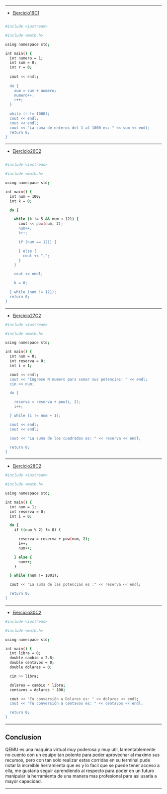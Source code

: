 [](cc.png )
* * *




- [Ejercicio19C1](19.png )


```bash

#include <iostream>

#include <math.h>

using namespace std;

int main() {
  int numero = 1;
  int sum = 0;
  int r = 0;
  
  cout << endl;
  
  do {
    sum = sum + numero;
    numero++;
    r++;
  } 
  
  while (r != 1000);
  cout << endl;
  cout << endl;
  cout << "La suma de enteros del 1 al 1000 es: " << sum << endl;
  return 0;
}
```


* * *
- [Ejercicio26C2](26.png)


```bash

#include <iostream>

#include <math.h>

using namespace std;

int main() {
  int num = 100;
  int k = 0;

  do {

    while (k != 5 && num < 121) {
      cout << pow(num, 2);
      num++;
      k++;

      if (num == 121) {

      } else {
        cout << ",";
      }
    }

    cout << endl;

    k = 0;

  } while (num != 121);
  return 0;
}
```


* * *
- [Ejercicio27C2](27.png)


```bash
#include <iostream>

#include <math.h>

using namespace std;

int main() {
  int num = 0;
  int reserva = 0;
  int i = 1;

  cout << endl;
  cout << "Ingrese N numero para sumar sus potencias: " << endl;
  cin >> num;

  do {

    reserva = reserva + pow(i, 2);
    i++;

  } while (i != num + 1);

  cout << endl;
  cout << endl;

  cout << "La suma de los cuadrados es: " << reserva << endl;

  return 0;
}
```


* * *
- [Ejercicio28C2](28.png)


```bash
#include <iostream>

#include <math.h>

using namespace std;

int main() {
  int num = 1;
  int reserva = 0;
  int i = 0;

  do {
    if ((num % 2) != 0) {

      reserva = reserva + pow(num, 2);
      i++;
      num++;

    } else {
      num++;
    }

  } while (num != 1001);

  cout << "La suma de las potencias es :" << reserva << endl;

  return 0;
}
```


* * *
- [Ejercicio30C2](30.png)


```bash
#include <iostream>

#include <math.h>

using namespace std;

int main() {
  int libra = 0;
  double cambio = 2.8;
  double centavos = 0;
  double dolares = 0;

  cin >> libra;

  dolares = cambio * libra;
  centavos = dolares * 100;

  cout << "Tu conversión a Dolares es: " << dolares << endl;
  cout << "Tu conversión a centavos es: " << centavos << endl;

  return 0;
}
```


* * *


## **Conclusion**

QEMU es una maquina virtual muy poderosa y muy util, lamentablemente no cuento con un equipo tan potente para poder aprovechar 
al maximo sus recursos, pero con tan solo realizar estas corridas en su terminal pude notar la increible herramienta que es y lo facil que 
se puede tener acceso a ella, me gustaria seguir aprendiendo al respecto para poder en un futuro manipular la herramienta de una manera
mas profesional para asi usarla a mayor capacidad. 


* * * 
